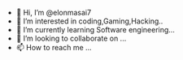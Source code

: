 - 👋 Hi, I’m @elonmasai7
- 👀 I’m interested in coding,Gaming,Hacking..
- 🌱 I’m currently learning Software engineering...
- 💞️ I’m looking to collaborate on ...
- 📫 How to reach me ...

<!---
elonmasai7/elonmasai7 is a ✨ special ✨ repository because its `README.md` (this file) appears on your GitHub profile.
You can click the Preview link to take a look at your changes.
--->
